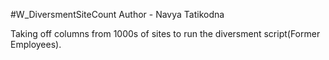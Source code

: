 #W_DiversmentSiteCount
Author - Navya Tatikodna

Taking off columns from 1000s of sites to run the diversment script(Former Employees).
